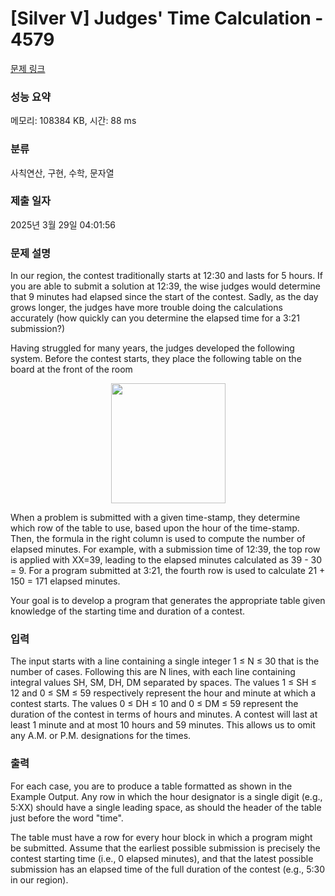 # [Silver V] Judges' Time Calculation - 4579 

[문제 링크](https://www.acmicpc.net/problem/4579) 

### 성능 요약

메모리: 108384 KB, 시간: 88 ms

### 분류

사칙연산, 구현, 수학, 문자열

### 제출 일자

2025년 3월 29일 04:01:56

### 문제 설명

<p>In our region, the contest traditionally starts at 12:30 and lasts for 5 hours. If you are able to submit a solution at 12:39, the wise judges would determine that 9 minutes had elapsed since the start of the contest. Sadly, as the day grows longer, the judges have more trouble doing the calculations accurately (how quickly can you determine the elapsed time for a 3:21 submission?)</p>

<p>Having struggled for many years, the judges developed the following system. Before the contest starts, they place the following table on the board at the front of the room</p>

<p style="text-align: center;"><img alt="" src="https://www.acmicpc.net/upload/images2/judge.png" style="height:192px; width:183px"></p>

<p>When a problem is submitted with a given time-stamp, they determine which row of the table to use, based upon the hour of the time-stamp. Then, the formula in the right column is used to compute the number of elapsed minutes. For example, with a submission time of 12:39, the top row is applied with XX=39, leading to the elapsed minutes calculated as 39 - 30 = 9. For a program submitted at 3:21, the fourth row is used to calculate 21 + 150 = 171 elapsed minutes.</p>

<p>Your goal is to develop a program that generates the appropriate table given knowledge of the starting time and duration of a contest.</p>

### 입력 

 <p>The input starts with a line containing a single integer 1 ≤ N ≤ 30 that is the number of cases. Following this are N lines, with each line containing integral values SH, SM, DH, DM separated by spaces. The values 1 ≤ SH ≤ 12 and 0 ≤ SM ≤ 59 respectively represent the hour and minute at which a contest starts. The values 0 ≤ DH ≤ 10 and 0 ≤ DM ≤ 59 represent the duration of the contest in terms of hours and minutes. A contest will last at least 1 minute and at most 10 hours and 59 minutes. This allows us to omit any A.M. or P.M. designations for the times.</p>

### 출력 

 <p>For each case, you are to produce a table formatted as shown in the Example Output. Any row in which the hour designator is a single digit (e.g., 5:XX) should have a single leading space, as should the header of the table just before the word "time".</p>

<p>The table must have a row for every hour block in which a program might be submitted. Assume that the earliest possible submission is precisely the contest starting time (i.e., 0 elapsed minutes), and that the latest possible submission has an elapsed time of the full duration of the contest (e.g., 5:30 in our region).</p>

